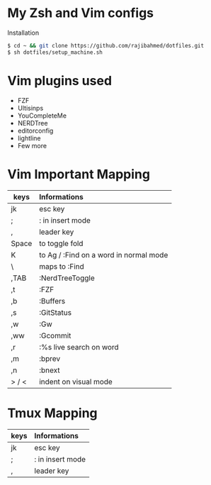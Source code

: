 My Zsh and Vim configs
======================

Installation

```sh
$ cd ~ && git clone https://github.com/rajibahmed/dotfiles.git
$ sh dotfiles/setup_machine.sh
```

Vim plugins used
================

   * FZF
   * Ultisinps
   * YouCompleteMe
   * NERDTree
   * editorconfig
   * lightline
   * Few more


Vim Important Mapping
======================

  | keys      |  Informations                             |
  |-----------|:------------------------------------------|
  | jk        | esc key                                   |
  | ;         | : in insert mode                          |
  | ,         | leader key                                |
  | Space     | to toggle fold                            |
  | K         | to Ag / :Find on a word in normal mode    |
  | \         | maps to :Find                             |
  | ,TAB      | :NerdTreeToggle														|
  | ,t        | :FZF                                      |
  | ,b        | :Buffers                                  |
  | ,s        | :GitStatus                                |
  | ,w        | :Gw                                       |
  | ,ww       | :Gcommit												          |
  | ,r        | :%s live search on word                   |
  | ,m        | :bprev                                    |
  | ,n        | :bnext                                    |
  | > / <     | indent on visual mode                     |



Tmux Mapping
======================

  | keys      |  Informations                             |
  |-----------|:------------------------------------------|
  | jk        | esc key                                   |
  | ;         | : in insert mode                          |
  | ,         | leader key                                |
